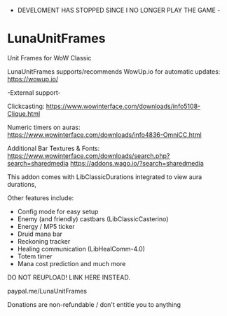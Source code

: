 - DEVELOMENT HAS STOPPED SINCE I NO LONGER PLAY THE GAME -

# LunaUnitFrames
Unit Frames for WoW Classic

LunaUnitFrames supports/recommends WowUp.io for automatic updates: https://wowup.io/

-External support-

Clickcasting:
https://www.wowinterface.com/downloads/info5108-Clique.html

Numeric timers on auras:
https://www.wowinterface.com/downloads/info4836-OmniCC.html

Additional Bar Textures & Fonts:
https://www.wowinterface.com/downloads/search.php?search=sharedmedia
https://addons.wago.io/?search=sharedmedia

This addon comes with LibClassicDurations integrated to view aura durations,

Other features include:

- Config mode for easy setup
- Enemy (and friendly) castbars (LibClassicCasterino)
- Energy / MP5 ticker
- Druid mana bar
- Reckoning tracker
- Healing communication (LibHealComm-4.0)
- Totem timer
- Mana cost prediction
and much more


DO NOT REUPLOAD! LINK HERE INSTEAD.


paypal.me/LunaUnitFrames

Donations are non-refundable / don't entitle you to anything
